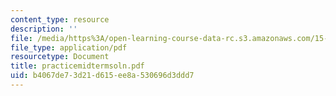 ```yaml
---
content_type: resource
description: ''
file: /media/https%3A/open-learning-course-data-rc.s3.amazonaws.com/15-402-finance-theory-ii-spring-2003/b4067de73d21d615ee8a530696d3ddd7_practicemidtermsoln.pdf
file_type: application/pdf
resourcetype: Document
title: practicemidtermsoln.pdf
uid: b4067de7-3d21-d615-ee8a-530696d3ddd7
---
```


